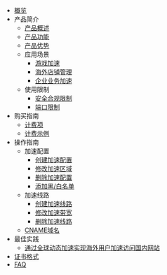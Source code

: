 * [概览](/pathx/README)
* 产品简介
     * [产品概述](/pathx/introduction/Overview)
     * [产品功能](/pathx/introduction/Function)
     * [产品优势](/pathx/introduction/Advantage)
     * 应用场景
         * [游戏加速](/pathx/introduction/Scene/accelerate)
         * [海外店铺管理](/pathx/introduction/Scene/cross)
         * [企业业务加速](/pathx/introduction/Scene/company)
     * 使用限制
         * [安全合规限制](/pathx/introduction/Limit/safe)
         * [端口限制](/pathx/introduction/Limit/port)
* 购买指南
     * [计费项](/pathx/buy/introduction)
     * [计费示例](/pathx/buy/example)
* 操作指南
     * 加速配置
         * [创建加速配置](/pathx/guide/configuration/create)
         * [修改加速区域](/pathx/guide/configuration/modify)
         * [删除加速配置](/pathx/guide/configuration/delete)
         * [添加黑/白名单](/pathx/guide/configuration/add)
     * 加速线路
         * [创建加速线路](/pathx/guide/line/create)
         * [修改加速带宽](/pathx/guide/line/modify)
         * [删除加速线路](/pathx/guide/line/delete)
     * [CNAME域名](/pathx/guide/cname)
* 最佳实践
     * [通过全球动态加速实现海外用户加速访问国内网站](/pathx/best/example1)
* [证书格式](/pathx/sslformat) 
* [FAQ](/pathx/faq) 
